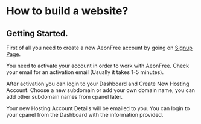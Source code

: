 # How to build a website?
## Getting Started.
First of all you need to create a new AeonFree account by going on [Signup Page](https://web.aeonfree.com/signup).

You need to activate your account in order to work with AeonFree. Check your email for an activation email (Usually it takes 1-5 minutes).

After activation you can login to your Dashboard and Create New Hosting Account.
Choose a new subdomain or add your own domain name, you can add other subdomain names from cpanel later.

Your new Hosting Account Details will be emailed to you. You can login to your cpanel from the Dashboard with the information provided.
